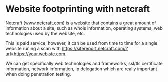 # Website footprinting with netcraft

Netcraft (www.netcraft.com) is a website that contains a great amount of information about a site, such as whois information, operating systems, web technologies used by the website, etc.

This is paid service, however, it can be used from time to time for a single website runing a scan with https://sitereport.netcraft.com/?url=https://your.webiste.com.

We can get specifically web technologies and frameworks, ssl/tls certificate information, network information, ip delegation which are really important when doing penetration testing.